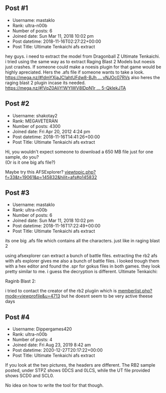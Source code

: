 ## Post #1
- Username: mastaklo
- Rank: ultra-n00b
- Number of posts: 6
- Joined date: Sun Mar 11, 2018 10:02 pm
- Post datetime: 2018-11-16T02:27:22+00:00
- Post Title: Ultimate Tenkaichi afs extract

hey guys.
i need to extract the model from Dragonball Z Ultimate Tenkaichi.
i tried using the same way as to extract Raging Blast 2 Models but noesis just crashes.
If someone could make a noesis plugin for that game would be highly apreciated.
Hers the .afs file if someone wants to take a look.
[https://mega.nz/#!dmYXjaJC!ahtUFdw8-BJh ... vNJOc07RVs](https://mega.nz/#!dmYXjaJC!ahtUFdw8-BJhzGyDdb-fF6XiW5xGU1xk1vNJOc07RVs)
also heres the raging blast 2 plugin incase its needed.
[https://mega.nz/#!VqZ0AIiY!WYlWV8lDpN1r ... 5-QkIekJTA](https://mega.nz/#!VqZ0AIiY!WYlWV8lDpN1rcQAqw6XFVX1BMYldwgmIF5-QkIekJTA)
## Post #2
- Username: shakotay2
- Rank: MEGAVETERAN
- Number of posts: 4300
- Joined date: Fri Apr 20, 2012 4:24 pm
- Post datetime: 2018-11-16T14:41:26+00:00
- Post Title: Ultimate Tenkaichi afs extract

Hi,
you wouldn't expect someone to download a 650 MB file just for one sample, do you?  
(Or is it one big afs file?)

Maybe try this AFSExplorer?
[viewtopic.php?f=33&t=19061&p=145832&hilit=afs#p145832](http://forum.xentax.com/viewtopic.php?f=33&t=19061&p=145832&hilit=afs#p145832)
## Post #3
- Username: mastaklo
- Rank: ultra-n00b
- Number of posts: 6
- Joined date: Sun Mar 11, 2018 10:02 pm
- Post datetime: 2018-11-16T17:22:49+00:00
- Post Title: Ultimate Tenkaichi afs extract

its one big .afs file which contains all the characters. just like in raging blast 2

using afsexplorer can extract a bunch of battle files.
extracting the rb2 afs with afs explorer gives me also a bunch of battle files.
i looked trough them with a hex editor and found the .spr for gokus files in both games.
they look pretty similar to me. i guess the decryption is different.
Ultimate Tenkaichi:

Raginb Blast 2:


i tried to contact the creator of the rb2 plugiin which is [memberlist.php?mode=viewprofile&u=4713](http://forum.xentax.com/memberlist.php?mode=viewprofile&u=4713) but he doesnt seem to be very active theese days
## Post #4
- Username: Dippergames420
- Rank: ultra-n00b
- Number of posts: 4
- Joined date: Fri Aug 23, 2019 8:42 am
- Post datetime: 2020-12-27T20:17:22+00:00
- Post Title: Ultimate Tenkaichi afs extract

If you look at the two pictures, the headers are different. The RB2 sample posted, under STPZ shows 0DCS and 0LCS, while the UT file provided shows SCD0 and SCL0.

No idea on how to write the tool for that though.
